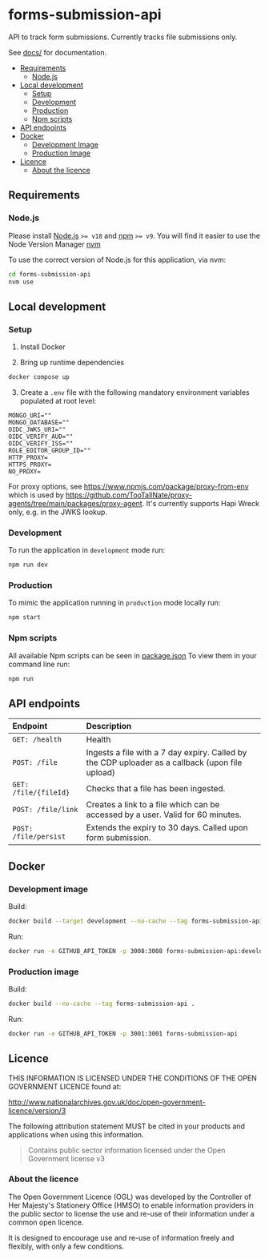 # forms-submission-api

API to track form submissions. Currently tracks file submissions only.

See [docs/](docs/) for documentation.

- [Requirements](#requirements)
  - [Node.js](#nodejs)
- [Local development](#local-development)
  - [Setup](#setup)
  - [Development](#development)
  - [Production](#production)
  - [Npm scripts](#npm-scripts)
- [API endpoints](#api-endpoints)
- [Docker](#docker)
  - [Development Image](#development-image)
  - [Production Image](#production-image)
- [Licence](#licence)
  - [About the licence](#about-the-licence)

## Requirements

### Node.js

Please install [Node.js](http://nodejs.org/) `>= v18` and [npm](https://nodejs.org/) `>= v9`. You will find it
easier to use the Node Version Manager [nvm](https://github.com/creationix/nvm)

To use the correct version of Node.js for this application, via nvm:

```bash
cd forms-submission-api
nvm use
```

## Local development

### Setup

1. Install Docker

2. Bring up runtime dependencies

```bash
docker compose up
```

3. Create a `.env` file with the following mandatory environment variables populated at root level:

```text
MONGO_URI=""
MONGO_DATABASE=""
OIDC_JWKS_URI=""
OIDC_VERIFY_AUD=""
OIDC_VERIFY_ISS=""
ROLE_EDITOR_GROUP_ID=""
HTTP_PROXY=
HTTPS_PROXY=
NO_PROXY=
```

For proxy options, see https://www.npmjs.com/package/proxy-from-env which is used by https://github.com/TooTallNate/proxy-agents/tree/main/packages/proxy-agent. It's currently supports Hapi Wreck only, e.g. in the JWKS lookup.

### Development

To run the application in `development` mode run:

```bash
npm run dev
```

### Production

To mimic the application running in `production` mode locally run:

```bash
npm start
```

### Npm scripts

All available Npm scripts can be seen in [package.json](./package.json)
To view them in your command line run:

```bash
npm run
```

## API endpoints

| Endpoint              | Description                                                                                     |
| :-------------------- | :---------------------------------------------------------------------------------------------- |
| `GET: /health`        | Health                                                                                          |
| `POST: /file`         | Ingests a file with a 7 day expiry. Called by the CDP uploader as a callback (upon file upload) |
| `GET: /file/{fileId}` | Checks that a file has been ingested.                                                           |
| `POST: /file/link`    | Creates a link to a file which can be accessed by a user. Valid for 60 minutes.                 |
| `POST: /file/persist` | Extends the expiry to 30 days. Called upon form submission.                                     |

## Docker

### Development image

Build:

```bash
docker build --target development --no-cache --tag forms-submission-api:development .
```

Run:

```bash
docker run -e GITHUB_API_TOKEN -p 3008:3008 forms-submission-api:development
```

### Production image

Build:

```bash
docker build --no-cache --tag forms-submission-api .
```

Run:

```bash
docker run -e GITHUB_API_TOKEN -p 3001:3001 forms-submission-api
```

## Licence

THIS INFORMATION IS LICENSED UNDER THE CONDITIONS OF THE OPEN GOVERNMENT LICENCE found at:

<http://www.nationalarchives.gov.uk/doc/open-government-licence/version/3>

The following attribution statement MUST be cited in your products and applications when using this information.

> Contains public sector information licensed under the Open Government license v3

### About the licence

The Open Government Licence (OGL) was developed by the Controller of Her Majesty's Stationery Office (HMSO) to enable
information providers in the public sector to license the use and re-use of their information under a common open
licence.

It is designed to encourage use and re-use of information freely and flexibly, with only a few conditions.
